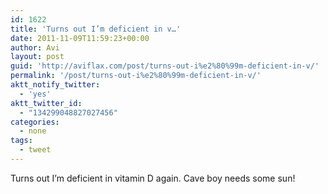 ```yaml
---
id: 1622
title: 'Turns out I’m deficient in v…'
date: 2011-11-09T11:59:23+00:00
author: Avi
layout: post
guid: 'http://aviflax.com/post/turns-out-i%e2%80%99m-deficient-in-v/'
permalink: '/post/turns-out-i%e2%80%99m-deficient-in-v/'
aktt_notify_twitter:
  - 'yes'
aktt_twitter_id:
  - "134299048827027456"
categories:
  - none
tags:
  - tweet
---
```

Turns out I’m deficient in vitamin D again. Cave boy needs some sun!
